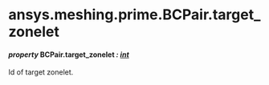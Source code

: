 # ansys.meshing.prime.BCPair.target_zonelet



#### *property* BCPair.target_zonelet *: [int](https://docs.python.org/3.11/library/functions.html#int)*

Id of target zonelet.

<!-- !! processed by numpydoc !! -->
